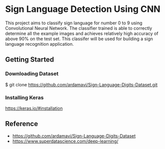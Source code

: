 # Sign Language Detection Using CNN

This project aims to classify sign language for number 0 to 9 using Convolutional Neural Network. The classifier trained is able to correctly determine all the example images and achieves relatively high accuracy of above 90% on the test set.
This classifer will be used for building a sign language recognition application.

## Getting Started

### Downloading Dataset
$ git clone https://github.com/ardamavi/Sign-Language-Digits-Dataset.git

### Installing Keras
https://keras.io/#installation

## Reference
* https://github.com/ardamavi/Sign-Language-Digits-Dataset
* https://www.superdatascience.com/deep-learning/
